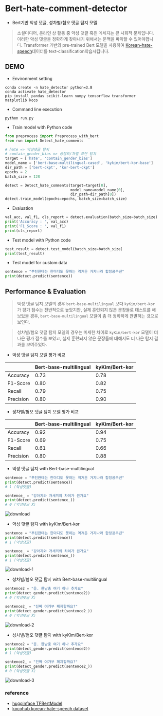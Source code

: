 # Bert-hate-comment-detector
- Bert기반 악성 댓글, 성차별/혐오 댓글 탐지 모델
> 소셜미디어, 온라인 상 활동 중 악성 댓글 혹은 메세지는 큰 사회적 문제입니다.
> 이러한 악성 댓글을 정확하게 찾아내기 위해서는 문맥을 파악할 수 있어야합니다.
> Transformer 기반의 pre-trained Bert 모델을 사용하여 [Korean-hate-speech](https://github.com/kocohub/korean-hate-speech)데이터를 text-classification학습시킵니다.

## DEMO
- Environment setting
```
conda create -n hate_detector python=3.8
conda activate hate_detector
pip install pandas scikit-learn numpy tensorflow transformer matplotlib koco
```
- Command line execution
```
python run.py
```

- Train model with Python code
```python
from preprocess import Preprocess_with_bert
from run import Detect_hate_comments

# hate => 악성댓글 탐지
# contain_gender_bias => 성혐오/차별 표현 탐지
target = ['hate', 'contain_gender_bias']
model_name = ['bert-base-multilingual-cased', 'kykim/bert-kor-base']
dir_path = ['bert-ckpt', 'kor-bert-ckpt']
epochs = 2
batch_size = 128

detect = Detect_hate_comments(target=target[0], 
                              model_name=model_name[0], 
                              dir_path=dir_path[0])
detect.train_model(epochs=epochs, batch_size=batch_size)
```

- Evaluation
```python
val_acc, val_f1, cls_report = detect.evaluation(batch_size=batch_size)
print('Accuracy : ', val_acc)
print('F1_Score : ', val_f1)
print(cls_report)
```

- Test model with Python code
```python
test_result = detect.test_model(batch_size=batch_size)
print(test_result)
```

- Test model for custom data
```python
sentence = "푸틴한테는 한마디도 못하는 역겨운 거지나라 합정공주년"
print(detect.predict(sentence))
```

## Performance & Evaluation

> 악성 댓글 탐지 모델의 경우 `bert-base-multilingual` 보다 `kyKim/bert-kor` 가 평가 점수는 전반적으로 높았지만,
> 실제 훈련되지 않은 문장들로 테스트를 해보았을 경우, `bert-base-multilingual` 모델이 좀 더 정확하게 판별하는 것으로 보인다.

> 성차별/혐오 댓글 탐지 모델의 경우는 미세한 차이로 `kyKim/bert-kor` 모델이 더 나은 평가 점수를 보였고,
> 실제 훈련되지 않은 문장들에 대해서도 더 나은 탐지 결과를 보여주었다.


- 악성 댓글 탐지 모델 평가 비교

|        |Bert-base-multilingual|kyKim/Bert-kor|
|--------|----------------------|--------------|
|Accuracy|0.73|0.78|
|F1-Score|0.80|0.82|
|Recall  |0.79|0.75|
|Precision|0.80|0.90|

- 성차별/혐오 댓글 탐지 모델 평가 비교

|        |Bert-base-multilingual|kyKim/Bert-kor|
|--------|----------------------|--------------|
|Accuracy|0.92|0.94|
|F1-Score|0.69|0.75|
|Recall  |0.61|0.66|
|Precision|0.80|0.88|

- 악성 댓글 탐지 with Bert-base-multilingual

```python
sentence = "푸틴한테는 한마디도 못하는 역겨운 거지나라 합정공주년"
print(detect.predict(sentence))
# 1 (악성댓글)

sentence_ = "강아지와 개새끼의 차이가 뭔가요"
print(detect.predict(sentence_))
# 0 (악성댓글 X)
```

![download](https://user-images.githubusercontent.com/61719257/162421710-f7fa71bc-6c31-4727-aa0a-78040f82425b.png)

- 악성 댓글 탐지 with kyKim/Bert-kor

```python
sentence = "푸틴한테는 한마디도 못하는 역겨운 거지나라 합정공주년"
print(detect.predict(sentence))
# 1 (악성댓글)

sentence_ = "강아지와 개새끼의 차이가 뭔가요"
print(detect.predict(sentence_))
# 1 (악성댓글)
```

![download-1](https://user-images.githubusercontent.com/61719257/162421722-f6f18fba-fc7b-411d-8ec0-cfe5f59367d4.png)

- 성차별/혐오 댓글 탐지 with Bert-base-multilingual

```python
sentence2 = "응. 한남충 여기 하나 추가요"
print(detect_gender.predict(sentence2))
# 0 (악성댓글 X)

sentence2_ = "진짜 여가부 폐지할까요?"
print(detect_gender.predict(sentence2_))
# 0 (악성댓글 X)
```

![download-2](https://user-images.githubusercontent.com/61719257/162421727-80cc9604-f0b4-4f30-8328-c05deef1f38a.png)

- 성차별/혐오 댓글 탐지 with kyKim/Bert-kor

```python
sentence2 = "응. 한남충 여기 하나 추가요"
print(detect_gender.predict(sentence2))
# 1 (악성댓글)

sentence2_ = "진짜 여가부 폐지할까요?"
print(detect_gender.predict(sentence2_))
# 0 (악성댓글 X)
```

![download-3](https://user-images.githubusercontent.com/61719257/162421743-d866a93d-99f5-4061-b354-2741a3898768.png)

### reference
- [hugginface TFBertModel](https://huggingface.co/docs/transformers/model_doc/bert#transformers.TFBertModel)
- [kocohub korean-hate-speech dataset](https://github.com/kocohub/korean-hate-speech)
